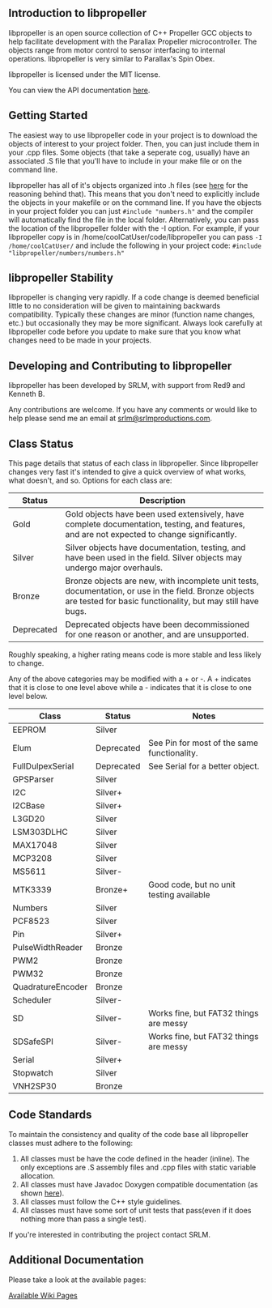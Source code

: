 ## Introduction to libpropeller
libpropeller is an open source collection of C++ Propeller GCC objects to help facilitate development with the Parallax Propeller microcontroller. The objects range from motor control to sensor interfacing to internal operations. libpropeller is very similar to Parallax's Spin Obex.

libpropeller is licensed under the MIT license.

You can view the API documentation [here](https://rawgithub.com/libpropeller/libpropeller.docs/master/html/index.html).

## Getting Started
The easiest way to use libpropeller code in your project is to download the objects of interest to your project folder. Then, you can just include them in your .cpp files. Some objects (that take a seperate cog, usually) have an associated .S file that you'll have to include in your make file or on the command line.

libpropeller has all of it's objects organized into .h files (see [here](https://github.com/libpropeller/libpropeller/wiki/Inline-Code-in-Headers-Justification) for the reasoning behind that). This means that you don't need to explicitly include the objects in your makefile or on the command line. If you have the objects in your project folder you can just
`#include "numbers.h"`
and the compiler will automatically find the file in the local folder. Alternatively, you can pass the location of the libpropeller folder with the -I option. For example, if your libpropeller copy is in /home/coolCatUser/code/libpropeller you can pass
`-I /home/coolCatUser/`
and include the following in your project code:
`#include "libpropeller/numbers/numbers.h"`

## libpropeller Stability
libpropeller is changing very rapidly. If a code change is deemed beneficial little to no consideration will be given to maintaining backwards compatibility. Typically these changes are minor (function name changes, etc.) but occasionally they may be more significant. Always look carefully at libpropeller code before you update to make sure that you know what changes need to be made in your projects.


## Developing and Contributing to libpropeller
libpropeller has been developed by SRLM, with support from Red9 and Kenneth B.

Any contributions are welcome. If you have any comments or would like to help please send me an email at srlm@srlmproductions.com.

## Class Status

This page details that status of each class in libpropeller. Since libpropeller changes very fast it's intended to give a quick overview of what works, what doesn't, and so. Options for each class are:

Status | Description
-------|------------
Gold | Gold objects have been used extensively, have complete documentation, testing, and features, and are not expected to change significantly.
Silver | Silver objects have documentation, testing, and have been used in the field. Silver objects may undergo major overhauls.
Bronze | Bronze objects are new, with incomplete unit tests, documentation, or use in the field. Bronze objects are tested for basic functionality, but may still have bugs.
Deprecated | Deprecated objects have been decommissioned for one reason or another, and are unsupported.

Roughly speaking, a higher rating means code is more stable and less likely to change.

Any of the above categories may be modified with a + or -. A + indicates that it is close to one level above while a - indicates that it is close to one level below.

Class | Status | Notes
------|--------|------
EEPROM | Silver |
Elum | Deprecated | See Pin for most of the same functionality.
FullDulpexSerial | Deprecated | See Serial for a better object.
GPSParser | Silver |
I2C | Silver+ |
I2CBase | Silver+ |
L3GD20 | Silver |
LSM303DLHC | Silver |
MAX17048 | Silver |
MCP3208 | Silver |
MS5611 | Silver- |
MTK3339 | Bronze+ | Good code, but no unit testing available
Numbers | Silver |
PCF8523 | Silver |
Pin | Silver+ |
PulseWidthReader | Bronze |
PWM2 | Bronze |
PWM32 | Bronze |
QuadratureEncoder | Bronze |
Scheduler | Silver- |
SD | Silver- | Works fine, but FAT32 things are messy
SDSafeSPI | Silver- |  Works fine, but FAT32 things are messy
Serial | Silver+ |
Stopwatch | Silver |
VNH2SP30 | Bronze |


## Code Standards

To maintain the consistency and quality of the code base all libpropeller classes must adhere to the following:

1. All classes must be have the code defined in the header (inline). The only exceptions are .S assembly files and .cpp files with static variable allocation.
2. All classes must have Javadoc Doxygen compatible documentation (as shown [here](https://rawgithub.com/libpropeller/libpropeller.docs/master/html/index.html)).
3. All classes must follow the C++ style guidelines.
4. All classes must have some sort of unit tests that pass(even if it does nothing more than pass a single test).

If you're interested in contributing the project contact SRLM.

## Additional Documentation
Please take a look at the available pages:

[Available Wiki Pages](https://github.com/libpropeller/libpropeller/wiki/_pages)
